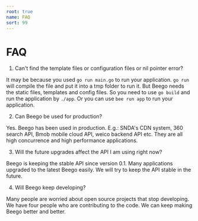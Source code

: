 ```yaml
---
root: true
name: FAQ
sort: 99
---
```


# FAQ

1. Can't find the template files or configuration files or nil pointer error?

  It may be because you used `go run main.go` to run your application. `go run` will compile the file and put it into a tmp folder to run it. But Beego needs the static files, templates and config files. So you need to use `go build` and run the application by `./app`. Or you can use `bee run app` to run your application.

2. Can Beego be used for production?

  Yes. Beego has been used in production. E.g.: SNDA's CDN system, 360 search API, Bmob mobile cloud API, weico backend API etc. They are all high concurrence and high performance applications. 

3. Will the future upgrades affect the API I am using right now?

  Beego is keeping the stable API since version 0.1. Many applications upgraded to the latest Beego easily. We will try to keep the API stable in the future.

4. Will Beego keep developing?

  Many people are worried about open source projects that stop developing. We have four people who are contributing to the code. We can keep making Beego better and better.
